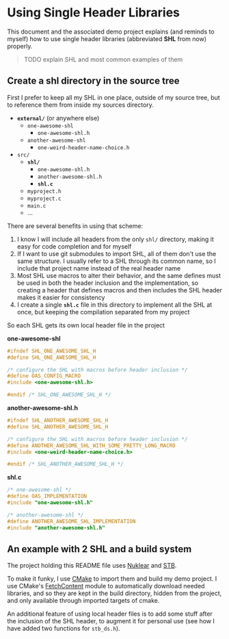 # Using Single Header Libraries

This document and the associated demo project explains (and reminds to myself) how to use single header libraries (abbreviated **SHL** from now) properly.

> TODO explain SHL and most common examples of them

## Create a shl directory in the source tree

First I prefer to keep all my SHL in one place, outside of my source tree, but to reference them from inside my sources directory.

* **`external/`** (or anywhere else)
  * `one-awesome-shl`
    * `one-awesome-shl.h`
  * `another-awesome-shl`
    * `one-weird-header-name-choice.h`
* `src/`
  * **`shl/`**
    * `one-awesome-shl.h`
    * `another-awesome-shl.h`
    * **`shl.c`**
  * `myproject.h`
  * `myproject.c`
  * `main.c`
  * ...

There are several benefits in using that scheme:
1. I know I will include all headers from the only `shl/` directory, making it easy for code completion and for myself
2. If I want to use git submodules to import SHL, all of them  don't use the same structure. I usually refer to a SHL through its common name, so I include that project name instead of the real header name
3. Most SHL use macros to alter their behavior, and the same defines must be used in both the header inclusion and the implementation, so creating a header that defines macros and then includes the SHL header makes it easier for consistency
4. I create a single **`shl.c`** file in this directory to implement all the SHL at once, but keeping the compilation separated from my project

So each SHL gets its own local header file in the project

**one-awesome-shl**
```c
#ifndef SHL_ONE_AWESOME_SHL_H
#define SHL_ONE_AWESOME_SHL_H

/* configure the SHL with macros before header inclusion */
#define OAS_CONFIG_MACRO
#include <one-awesome-shl.h>

#endif /* SHL_ONE_AWESOME_SHL_H */
```

**another-awesome-shl.h**
```c
#ifndef SHL_ANOTHER_AWESOME_SHL_H
#define SHL_ANOTHER_AWESOME_SHL_H

/* configure the SHL with macros before header inclusion */
#define ANOTHER_AWESOME_SHL_WITH_SOME_PRETTY_LONG_MACRO
#include <one-weird-header-name-choice.h>

#endif /* SHL_ANOTHER_AWESOME_SHL_H */
```

**shl.c**
```c
/* one-awesome-shl */
#define OAS_IMPLEMENTATION
#include "one-awesome-shl.h"

/* another-awesome-shl */
#define ANOTHER_AWESOME_SHL_IMPLEMENTATION
#include "another-awesome-shl.h"
```

## An example with 2 SHL and a build system

The project holding this README file uses 
[Nuklear](https://github.com/Immediate-Mode-UI/Nuklear) and
[STB](https://github.com/nothings/stb).

To make it funky, I use [CMake](https://cmake.org/) to import them and build my demo project.
I use CMake's [FetchContent](https://cmake.org/cmake/help/latest/module/FetchContent.html) module to automatically download needed libraries, and so they are kept in the build directory, hidden from the project, and only available through imported targets of cmake.

An additional feature of using local header files is to add some stuff after the inclusion of the SHL header, to augment it for personal use (see how I have added two functions for `stb_ds.h`).
